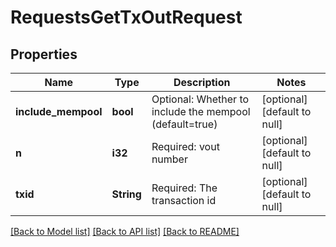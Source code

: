 # RequestsGetTxOutRequest

## Properties
Name | Type | Description | Notes
------------ | ------------- | ------------- | -------------
**include_mempool** | **bool** | Optional: Whether to include the mempool (default&#x3D;true) | [optional] [default to null]
**n** | **i32** | Required: vout number | [optional] [default to null]
**txid** | **String** | Required: The transaction id | [optional] [default to null]

[[Back to Model list]](../README.md#documentation-for-models) [[Back to API list]](../README.md#documentation-for-api-endpoints) [[Back to README]](../README.md)


